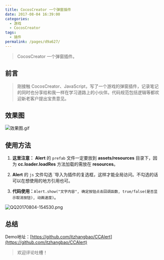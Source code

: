 ```yaml
---
title: CocosCreator 一个弹窗插件
date: 2017-08-04 16:39:00
categories: 
  - 游戏
  - CocosCreator
tags: 
  - 插件
permalink: /pages/d9a627/
---
```


> CocosCreator 一个弹窗插件。

## 前言

> 刚接触 CocosCreator、JavaScript，写了一个游戏的弹窗插件，记录笔记的同时也分享给和我一样在学习道路上的小伙伴。代码规范包括逻辑等都欢迎新老客户提出宝贵意见。

## 效果图

![效果图.gif](https://cdn.jsdelivr.net/gh/itzhangbao/supplies/img/strip-20200903005521792.gif)

## 使用方法

1. **这里注意：** **Alert** 的 `prefab` 文件一定要放到 **assets/resources** 目录下，因为 **cc.loader.loadRes** 方法加载的需放在 **resources**。

2. **Alert** 的 `js` 文件勾选 `导入为插件的复选框，这样才能全局访问。不勾选的话可以在想使用的地方引用也可。

3. **代码使用：**`Alert.show("文字内容", 确定按钮点击回调函数, true/false(是否显示取消按钮), 动画速度)`。

![QQ20170804-154530.png](https://cdn.jsdelivr.net/gh/itzhangbao/supplies/img/600.png)

## 总结

Demo地址：[https://github.com/itzhangbao/CCAlert](https://github.com/itzhangbao/CCAlert)

> 欢迎评论吐槽！
